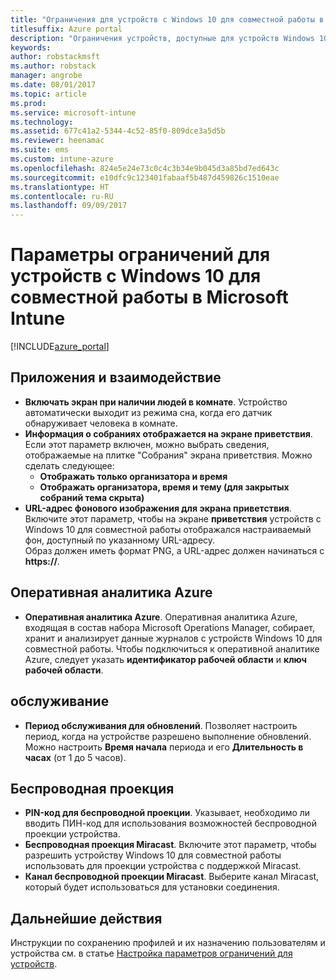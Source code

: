 ```yaml
---
title: "Ограничения для устройств с Windows 10 для совместной работы в Intune"
titlesuffix: Azure portal
description: "Ограничения устройств, доступные для устройств Windows 10 для совместной работы.\""
keywords: 
author: robstackmsft
ms.author: robstack
manager: angrobe
ms.date: 08/01/2017
ms.topic: article
ms.prod: 
ms.service: microsoft-intune
ms.technology: 
ms.assetid: 677c41a2-5344-4c52-85f0-809dce3a5d5b
ms.reviewer: heenamac
ms.suite: ems
ms.custom: intune-azure
ms.openlocfilehash: 824e5e24e73c0c4c3b34e9b045d3a85bd7ed643c
ms.sourcegitcommit: e10dfc9c123401fabaaf5b487d459826c1510eae
ms.translationtype: HT
ms.contentlocale: ru-RU
ms.lasthandoff: 09/09/2017
---
```

# <a name="windows-10-team-device-restriction-settings-in-microsoft-intune"></a>Параметры ограничений для устройств с Windows 10 для совместной работы в Microsoft Intune

[!INCLUDE[azure_portal](./includes/azure_portal.md)]


## <a name="apps-and-experience"></a>Приложения и взаимодействие

- **Включать экран при наличии людей в комнате**. Устройство автоматически выходит из режима сна, когда его датчик обнаруживает человека в комнате.
- **Информация о собраниях отображается на экране приветствия**. Если этот параметр включен, можно выбрать сведения, отображаемые на плитке "Собрания" экрана приветствия. Можно сделать следующее:
    - **Отображать только организатора и время**
    - **Отображать организатора, время и тему (для закрытых собраний тема скрыта)**
- **URL-адрес фонового изображения для экрана приветствия**. Включите этот параметр, чтобы на экране **приветствия** устройств с Windows 10 для совместной работы отображался настраиваемый фон, доступный по указанному URL-адресу.<br>Образ должен иметь формат PNG, а URL-адрес должен начинаться с **https://**.

## <a name="azure-operational-insights"></a>Оперативная аналитика Azure

- **Оперативная аналитика Azure**. Оперативная аналитика Azure, входящая в состав набора Microsoft Operations Manager, собирает, хранит и анализирует данные журналов с устройств Windows 10 для совместной работы.
Чтобы подключиться к оперативной аналитике Azure, следует указать **идентификатор рабочей области** и **ключ рабочей области**.

## <a name="maintenance"></a>обслуживание

- **Период обслуживания для обновлений**. Позволяет настроить период, когда на устройстве разрешено выполнение обновлений. Можно настроить **Время начала** периода и его **Длительность в часах** (от 1 до 5 часов).

## <a name="wireless-projection"></a>Беспроводная проекция

- **PIN-код для беспроводной проекции**. Указывает, необходимо ли вводить ПИН-код для использования возможностей беспроводной проекции устройства.
- **Беспроводная проекция Miracast**. Включите этот параметр, чтобы разрешить устройству Windows 10 для совместной работы использовать для проекции устройства с поддержкой Miracast.
- **Канал беспроводной проекции Miracast**. Выберите канал Miracast, который будет использоваться для установки соединения.


## <a name="next-steps"></a>Дальнейшие действия

Инструкции по сохранению профилей и их назначению пользователям и устройства см. в статье [Настройка параметров ограничений для устройств](device-restrictions-configure.md).
